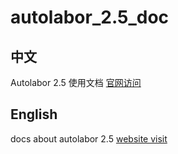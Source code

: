 # autolabor_2.5_doc
## 中文
Autolabor 2.5 使用文档 [官网访问](http://www.autolabor.com.cn/usedoc/autolabor2_5)

## English
docs about autolabor 2.5 [website visit](http://www.autolabor.com.cn/usedoc/autolabor2_5)

